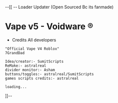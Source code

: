 --[[ -- Loader Updater (Open Sourced Bc its fanmade)
# Vape v5 - Voidware ®
- Credits All developers
```maincredits
"Official Vape V4 Roblox"
7GrandDad
```
```ourcredits
Idea/creator:- SumitScripts
ReMake:- astralreal
divider monitor:- Asham
buttons/toggles:- astralreal/SumitScripts
games scripts credits:- astralreal
```

```loaderlua
loading...
```
]]--



